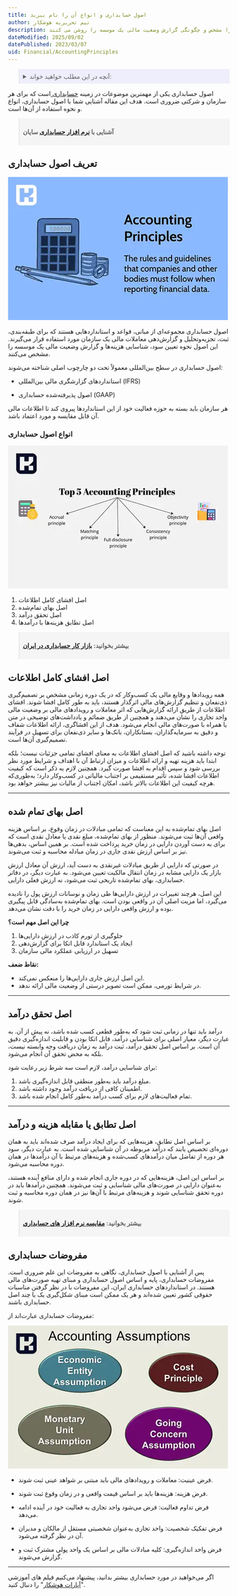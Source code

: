 ```yaml
---
title: اصول حسابداری و انواع آن را نام ببرید
author: تیم تحریریه هوشکار
description: اصول حسابداری به مبانی، قواعد، طبقه بندی و گزارش نتایج و معاملات، عملیات مالی و رویدادهای دارای اثر مالی بر یک موسسه می پردازد. این اصول نحوه تعیین سود را مشخص و چگونگی گزارش وضعیت مالی یک موسسه را روشن می کنند.
dateModified: 2025/09/02
datePublished: 2023/03/07
uid: Financial/AccountingPrinciples
---
```

<blockquote style="background-color:#eeeefc; padding:0.5rem">
<details>
  <summary>آنچه در این مطلب خواهید خواند:</summary>
  <ul>
    <li>تعریف اصول حسابداری</li>
    <li>انواع اصول حسابداری</li>
    <li>اصل افشای کامل اطلاعات</li>
    <li>اصل بهای تمام شده</li>
    <li>اصل تحقق درآمد</li>
    <li>اصل تطابق یا مقابله هزینه و درآمد</li>
    <li>مفروضات حسابداری</li>
  </ul>
</details>
</blockquote>

اصول حسابداری یکی از مهمترین موضوعات در زمینه <a href="https://www.hooshkar.com/Wiki/Financial/WhatIsAccounting" target="_blank">حسابداری
</a> است که برای هر سازمان و شرکتی ضروری است. 
هدف این مقاله آشنایی شما با اصول حسابداری، انواع و نحوه استفاده از آن‌ها است.

<blockquote style="background-color:#f5f5f5; padding:0.5rem">
<p><strong>آشنایی با <a href="https://www.hooshkar.com/Software/Sayan/Module/Accounting" target="_blank">نرم افزار حسابداری</a> سایان</strong></p></blockquote>

## تعریف اصول حسابداری

![تعریف اصول حسابداری](./Images/AccountingPrinciples.webp)

اصول حسابداری مجموعه‌ای از مبانی، قواعد و استانداردهایی هستند که برای طبقه‌بندی، ثبت، تجزیه‌وتحلیل و گزارش‌دهی معاملات مالی یک سازمان مورد استفاده قرار می‌گیرند. این اصول نحوه تعیین سود، شناسایی هزینه‌ها و گزارش وضعیت مالی یک موسسه را مشخص می‌کنند.

اصول حسابداری در سطح بین‌المللی معمولاً تحت دو چارچوب اصلی شناخته می‌شوند:

- استانداردهای گزارشگری مالی بین‌المللی (IFRS)

- اصول پذیرفته‌شده حسابداری (GAAP)

هر سازمان باید بسته به حوزه فعالیت خود از این استانداردها پیروی کند تا اطلاعات مالی آن قابل مقایسه و مورد اعتماد باشد.

### انواع اصول حسابداری

![انواع اصول حسابداری](./Images/TopAccountingPrinciples.webp)

1.	اصل افشای کامل اطلاعات
2.	اصل بهای تمام‌شده
3.	اصل تحقق درآمد
4.	اصل تطابق هزینه‌ها با درآمدها

<blockquote style="background-color:#f5f5f5; padding:0.5rem">
<p><strong>بیشتر بخوانید: <a href="https://www.hooshkar.com/Wiki/Financial/AccountingJobMarketInIran" target="_blank">بازار کار حسابداری در ایران
</a></p></strong></blockquote>

## اصل افشای کامل اطلاعات
همه رویدادها و وقایع مالی یک کسب‌وکار که در یک دوره زمانی مشخص بر تصمیم‌گیری ذی‌نفعان و تنظیم گزارش‌های مالی اثرگذار هستند، باید به طور کامل افشا شوند.
افشای اطلاعات از طریق ارائه گزارش‌هایی که اثر معاملات و رویدادهای مالی بر وضعیت مالی واحد تجاری را نشان می‌دهند و همچنین از طریق ضمائم و یادداشت‌های توضیحی در متن یا همراه با صورت‌های مالی انجام می‌شود. هدف از این افشاگری، ارائه اطلاعات شفاف و دقیق به سرمایه‌گذاران، بستانکاران، بانک‌ها و سایر ذی‌نفعان برای تسهیل در فرآیند تصمیم‌گیری آن‌ها است.

توجه داشته باشید که اصل افشای اطلاعات به معنای افشای تمامی جزئیات نیست؛ بلکه ابتدا باید هزینه تهیه و ارائه اطلاعات و میزان ارتباط آن با اهداف و شرایط مورد نظر بررسی شود و سپس اقدام به افشا صورت گیرد. همچنین لازم به ذکر است که کیفیت اطلاعات افشا شده، تأثیر مستقیمی بر اجتناب مالیاتی در کسب‌وکار دارد؛ به‌طوری‌که هرچه کیفیت این اطلاعات بالاتر باشد، امکان اجتناب از مالیات نیز بیشتر خواهد بود.

---

## اصل بهای تمام شده

اصل بهای تمام‌شده به این معناست که تمامی مبادلات در زمان وقوع، بر اساس هزینه واقعی آن‌ها ثبت می‌شوند. منظور از بهای تمام‌شده، مبلغ نقدی یا معادل نقدی است که برای به دست آوردن دارایی در زمان خرید پرداخت شده است. بر همین اساس، بدهی‌ها نیز بر اساس ارزش نقدی جاری در زمان مبادله محاسبه و ثبت می‌شوند.

در صورتی که دارایی از طریق مبادلات غیرنقدی به دست آید، ارزش آن معادل ارزش بازار یک دارایی مشابه در زمان انتقال مالکیت تعیین می‌شود. به عبارت دیگر، در دفاتر حسابداری، بهای تمام‌شده تاریخی ثبت می‌شود، نه ارزش فعلی دارایی.

این اصل، هرچند تغییرات در ارزش دارایی‌ها طی زمان و نوسانات ارزش پول را نادیده می‌گیرد، اما مزیت اصلی آن در واقعی بودن است. بهای تمام‌شده به‌سادگی قابل پیگیری بوده و ارزش واقعی دارایی در زمان خرید را با دقت نشان می‌دهد.

**چرا این اصل مهم است؟**

1. جلوگیری از تورم کاذب در ارزش دارایی‌ها
2. ایجاد یک استاندارد قابل اتکا برای گزارش‌دهی
3. تسهیل در ارزیابی عملکرد مالی سازمان

**نقاط ضعف:**

- این اصل ارزش جاری دارایی‌ها را منعکس نمی‌کند.
- در شرایط تورمی، ممکن است تصویر درستی از وضعیت مالی ارائه ندهد.

---

## اصل تحقق درآمد

درآمد باید تنها در زمانی ثبت شود که به‌طور قطعی کسب شده باشد، نه پیش از آن. به عبارت دیگر، معیار اصلی برای شناسایی درآمد، قابل اتکا بودن و قابلیت اندازه‌گیری دقیق آن است. بر اساس اصل تحقق درآمد، ثبت درآمد به زمان دریافت وجه وابسته نیست، بلکه به محض تحقق آن انجام می‌شود.

برای شناسایی درآمد، لازم است سه شرط زیر رعایت شود:

1.	مبلغ درآمد باید به‌طور منطقی قابل اندازه‌گیری باشد.
2.	اطمینان کافی از دریافت درآمد وجود داشته باشد.
3.	تمام فعالیت‌های لازم برای کسب درآمد به‌طور کامل انجام شده باشد.

---

## اصل تطابق یا مقابله هزینه و درآمد

بر اساس اصل تطابق، هزینه‌هایی که برای ایجاد درآمد صرف شده‌اند باید به همان دوره‌ای تخصیص یابند که درآمد مربوطه در آن شناسایی شده است. به عبارت دیگر، سود هر دوره از تفاضل میان درآمدهای کسب‌شده و هزینه‌های مرتبط با آن درآمدها در همان دوره محاسبه می‌شود.

بر اساس این اصل، هزینه‌هایی که در دوره جاری انجام شده و دارای منافع آینده هستند، به‌عنوان دارایی در صورت‌های مالی شناسایی و ثبت می‌شوند.
 همچنین درآمدها باید در دوره تحقق شناسایی شوند و هزینه‌های مرتبط با آن‌ها نیز در همان دوره محاسبه و ثبت شوند.

<blockquote style="background-color:#f5f5f5; padding:0.5rem">
<p><strong>بیشتر بخوانید: <a href="https://www.hooshkar.com/Wiki/Financial/ComparisonFinancialSoftware" target="_blank">مقایسه نرم افزار های حسابداری
</a></p></strong></blockquote>

## مفروضات حسابداری

پس از آشنایی با اصول حسابداری، نگاهی به مفروضات این علم ضروری است. مفروضات حسابداری، پایه و اساس اصول حسابداری و مبنای تهیه صورت‌های مالی هستند. در استانداردهای حسابداری ایران، این مفروضات با در نظر گرفتن مناسبات حقوقی کشور تعیین شده‌اند و هر یک ممکن است مبنای شکل‌گیری یک یا چند اصل حسابداری باشند.

مفروضات حسابداری عبارت‌اند از:

![مفروضات حسابداری](./Images/AccountingAssumptions.webp)

-	فرض عینیت: معاملات و رویدادهای مالی باید مبتنی بر شواهد عینی ثبت شوند.

-	فرض هزینه: هزینه‌ها باید بر اساس قیمت واقعی و در زمان وقوع ثبت شوند.

-	فرض تداوم فعالیت: فرض می‌شود واحد تجاری به فعالیت خود در آینده ادامه می‌دهد.

-	فرض تفکیک شخصیت: واحد تجاری به‌عنوان شخصیتی مستقل از مالکان و مدیران آن در نظر گرفته می‌شود.

-	فرض واحد اندازه‌گیری: کلیه مبادلات مالی بر اساس یک واحد پولی مشترک ثبت و گزارش می‌شوند.

---
اگر می‌خواهید در مورد حسابداری بیشتر بدانید، پیشنهاد می‌کنیم فیلم های آموزشی "<a href="https://www.aparat.com/Hooshkar_Pardaz" target="_blank">آپارات هوشکار</a>" را دنبال کنید.